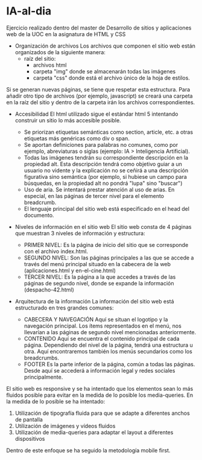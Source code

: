 # IA-al-dia
Ejercicio realizado dentro del master de Desarrollo de sitios y aplicaciones web de la UOC en la asignatura de HTML y CSS

- Organización de archivos
Los archivos que componen el sitio web están organizados de la siguiente manera:
  - raíz del sitio:
    - archivos html
    - carpeta "img" donde se almacenarán todas las imágenes
    - carpeta "css" donde está el archivo único de la hoja de estilos.

Si se generan nuevas páginas, se tiene que respetar esta estructura. Para añadir otro tipo de archivos (por ejemplo, javascript) se creará una carpeta en la raíz del sitio y dentro de la carpeta irán los archivos correspondientes.


- Accesibilidad
El html utilizado sigue el estándar html 5 intentando construir un sitio lo más accesible posible.
  - Se priorizan etiquetas semánticas como section, article, etc. a otras etiquetas más genéricas como div o span.
  - Se aportan definiciones para palabras no comunes, como por ejemplo, abreviaturas o siglas (ejemplo: IA > Inteligencia Artificial).
  - Todas las imágenes tendrán su correspondiente descripción en la propiedad alt. Esta descripción tendrá como objetivo guiar a un usuario no vidente y la explicación no se ceñirá   a una descripción figurativa sino semántica (por ejemplo, si hubiese un campo para búsquedas, en la propiedad alt no pondrá "lupa" sino "buscar")
  - Uso de aria. Se intentará prestar atención al uso de arias. En especial, en las páginas de tercer nivel para el elemento breadcrumb.
  - El lenguaje principal del sitio web está especificado en el head del documento.


- Niveles de información en el sitio web
El sitio web consta de 4 páginas que muestran 3 niveles de información y estructura:
  - PRIMER NIVEL: Es la página de inicio del sitio que se corresponde con el archivo index.html. 
  - SEGUNDO NIVEL: Son las páginas principales a las que se accede a través del menú principal situado en la cabecera de la web (aplicaciones.html y en-el-cine.html)
  - TERCER NIVEL: Es la página a la que accedes a través de las páginas de segundo nivel, donde se expande la información (despacho-42.html)


- Arquitectura de la información
La información del sitio web está estructurado en tres grandes comunes:
  - CABECERA Y NAVEGACIÓN
  Aquí se situan el logotipo y la navegación principal. Los ítems representados en el menú, nos llevarían a las páginas de segundo nivel mencionadas anteriormente.
  - CONTENIDO
  Aquí se encuentra el contenido principal de cada página. Dependiendo del nivel de la página, tendrá una estructura u otra. 
  Aquí encontraremos también los menús secundarios como los breadcrumbs.
  - FOOTER
  Es la parte inferior de la página, común a todas las páginas. Desde aquí se accederá a información legal y redes sociales principalmente. 

El sitio web es responsive y se ha intentado que los elementos sean lo más fluidos posible para evitar en la medida de lo posible los media-queries. En la medida de lo posible se ha intentado:
1.	Utilización de tipografía fluida para que se adapte a diferentes anchos de pantalla
2.	Utilización de imágenes y vídeos fluidos
3.	Utilización de media-queries para adaptar el layout a diferentes dispositivos 

Dentro de este enfoque se ha seguido la metodología mobile first.


